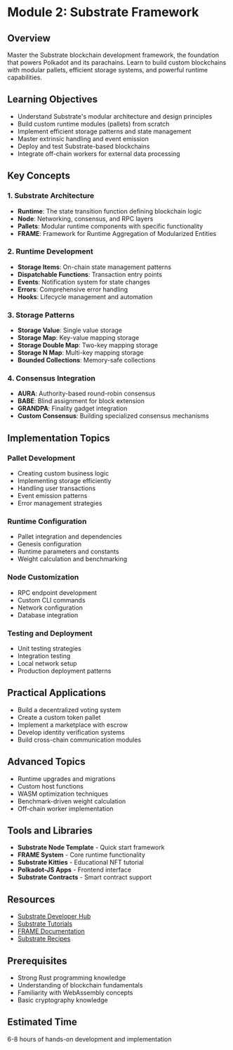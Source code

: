 # Module 2: Substrate Framework

## Overview
Master the Substrate blockchain development framework, the foundation that powers Polkadot and its parachains. Learn to build custom blockchains with modular pallets, efficient storage systems, and powerful runtime capabilities.

## Learning Objectives
- Understand Substrate's modular architecture and design principles
- Build custom runtime modules (pallets) from scratch
- Implement efficient storage patterns and state management
- Master extrinsic handling and event emission
- Deploy and test Substrate-based blockchains
- Integrate off-chain workers for external data processing

## Key Concepts

### 1. Substrate Architecture
- **Runtime**: The state transition function defining blockchain logic
- **Node**: Networking, consensus, and RPC layers
- **Pallets**: Modular runtime components with specific functionality
- **FRAME**: Framework for Runtime Aggregation of Modularized Entities

### 2. Runtime Development
- **Storage Items**: On-chain state management patterns
- **Dispatchable Functions**: Transaction entry points
- **Events**: Notification system for state changes
- **Errors**: Comprehensive error handling
- **Hooks**: Lifecycle management and automation

### 3. Storage Patterns
- **Storage Value**: Single value storage
- **Storage Map**: Key-value mapping storage
- **Storage Double Map**: Two-key mapping storage
- **Storage N Map**: Multi-key mapping storage
- **Bounded Collections**: Memory-safe collections

### 4. Consensus Integration
- **AURA**: Authority-based round-robin consensus
- **BABE**: Blind assignment for block extension
- **GRANDPA**: Finality gadget integration
- **Custom Consensus**: Building specialized consensus mechanisms

## Implementation Topics

### Pallet Development
- Creating custom business logic
- Implementing storage efficiently
- Handling user transactions
- Event emission patterns
- Error management strategies

### Runtime Configuration
- Pallet integration and dependencies
- Genesis configuration
- Runtime parameters and constants
- Weight calculation and benchmarking

### Node Customization
- RPC endpoint development
- Custom CLI commands
- Network configuration
- Database integration

### Testing and Deployment
- Unit testing strategies
- Integration testing
- Local network setup
- Production deployment patterns

## Practical Applications
- Build a decentralized voting system
- Create a custom token pallet
- Implement a marketplace with escrow
- Develop identity verification systems
- Build cross-chain communication modules

## Advanced Topics
- Runtime upgrades and migrations
- Custom host functions
- WASM optimization techniques
- Benchmark-driven weight calculation
- Off-chain worker implementation

## Tools and Libraries
- **Substrate Node Template** - Quick start framework
- **FRAME System** - Core runtime functionality
- **Substrate Kitties** - Educational NFT tutorial
- **Polkadot-JS Apps** - Frontend interface
- **Substrate Contracts** - Smart contract support

## Resources
- [Substrate Developer Hub](https://docs.substrate.io/)
- [Substrate Tutorials](https://docs.substrate.io/tutorials/)
- [FRAME Documentation](https://docs.substrate.io/reference/frame-macros/)
- [Substrate Recipes](https://substrate.dev/recipes/)

## Prerequisites
- Strong Rust programming knowledge
- Understanding of blockchain fundamentals
- Familiarity with WebAssembly concepts
- Basic cryptography knowledge

## Estimated Time
6-8 hours of hands-on development and implementation
